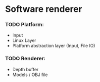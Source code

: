 # Software renderer

### TODO Platform:
* Input
* Linux Layer
* Platform abstraction layer (Input, File IO)

### TODO Renderer:
* Depth buffer
* Models / OBJ file
